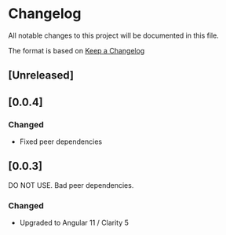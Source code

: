 # Changelog

All notable changes to this project will be documented in this file.

The format is based on [Keep a Changelog](https://keepachangelog.com/en/1.0.0/)

## [Unreleased]

## [0.0.4]

### Changed

-   Fixed peer dependencies

## [0.0.3]

DO NOT USE. Bad peer dependencies.

### Changed

-   Upgraded to Angular 11 / Clarity 5
